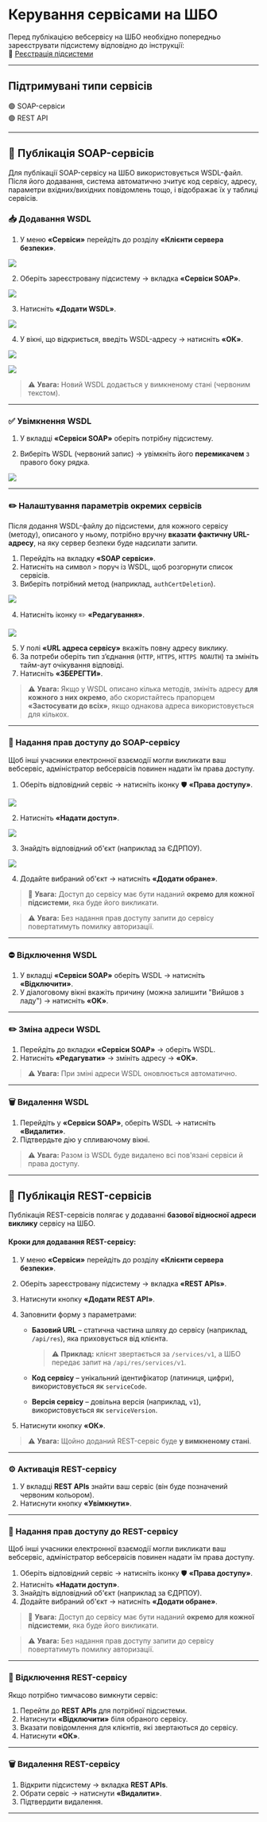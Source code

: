 # Керування сервісами на ШБО

Перед публікацією вебсервісу на ШБО необхідно попередньо зареєструвати підсистему відповідно до інструкції:  
🔗 [Реєстрація підсистеми](02-uxp-ss-settings.md#subsystem-registry)

---

## Підтримувані типи сервісів

🟢 SOAP-сервіси  
🟢 REST API

---

## 🔹 Публікація SOAP-сервісів

Для публікації SOAP-сервісу на ШБО використовується WSDL-файл. Після його додавання, система автоматично зчитує код сервісу, адресу, параметри вхідних/вихідних повідомлень тощо, і відображає їх у таблиці сервісів.

### 📥 Додавання WSDL

1. У меню **«Сервіси»** перейдіть до розділу **«Клієнти сервера безпеки»**.

![](02.1uxp-service-image/image1.png)

2. Оберіть зареєстровану підсистему → вкладка **«Сервіси SOAP»**.

![](02.1uxp-service-image/image2.png)

3. Натисніть **«Додати WSDL»**.

![](02.1uxp-service-image/image3.png)

4. У вікні, що відкриється, введіть WSDL-адресу → натисніть **«OK»**.

![](02.1uxp-service-image/image4.png)

![](02.1uxp-service-image/image5.png)

> ⚠️ **Увага:** Новий WSDL додається у вимкненому стані (червоним текстом).

---

### ✅ Увімкнення WSDL

1. У вкладці **«Сервіси SOAP»** оберіть потрібну підсистему.

2. Виберіть WSDL (червоний запис) → увімкніть його **перемикачем** з правого боку рядка.

![](02.1uxp-service-image/image6.png)

---

### ✏️ Налаштування параметрів окремих сервісів

Після додання WSDL-файлу до підсистеми, для кожного сервісу (методу), описаного у ньому, потрібно вручну **вказати фактичну URL-адресу**, на яку сервер безпеки буде надсилати запити.

1. Перейдіть на вкладку **«SOAP сервіси»**.
2. Натисніть на символ `>` поруч із WSDL, щоб розгорнути список сервісів.
3. Виберіть потрібний метод (наприклад, `authCertDeletion`).

![](02.1uxp-service-image/image6.png)

4. Натисніть іконку ✏️ **«Редагування»**.

![](02.1uxp-service-image/image7.png)

5. У полі **«URL адреса сервісу»** вкажіть повну адресу виклику.
6. За потреби оберіть тип з’єднання (`HTTP`, `HTTPS`, `HTTPS NOAUTH`) та змініть тайм-аут очікування відповіді.
7. Натисніть **«ЗБЕРЕГТИ»**.

> ⚠️ **Увага:** Якщо у WSDL описано кілька методів, змініть адресу **для кожного з них окремо**, або скористайтесь прапорцем **«Застосувати до всіх»**, якщо однакова адреса використовується для кількох.

---

### 🔐 Надання прав доступу до SOAP-сервісу

Щоб інші учасники електронної взаємодії могли викликати ваш вебсервіс, адміністратор вебсервісів повинен надати їм права доступу.

1. Оберіть відповідний сервіс → натисніть іконку 🛡️ **«Права доступу»**.

![](02.1uxp-service-image/image6.png)

2. Натисніть **«Надати доступ»**.

![](02.1uxp-service-image/image8.png)

3. Знайдіть відповідний об'єкт (наприклад за ЄДРПОУ).

![](02.1uxp-service-image/image9.png)

4. Додайте вибраний об'єкт → натисніть **«Додати обране»**.

> 🔐 **Увага:** Доступ до сервісу має бути наданий **окремо для кожної підсистеми**, яка буде його викликати.

> ⚠️ **Увага:** Без надання прав доступу запити до сервісу повертатимуть помилку авторизації.

---

### ⛔ Відключення WSDL

1. У вкладці **«Сервіси SOAP»** оберіть WSDL → натисніть **«Відключити»**.
2. У діалоговому вікні вкажіть причину (можна залишити "Вийшов з ладу") → натисніть **«OK»**.

---

### ✏️ Зміна адреси WSDL

1. Перейдіть до вкладки **«Сервіси SOAP»** → оберіть WSDL.
2. Натисніть **«Редагувати»** → змініть адресу → **«OK»**.

> ⚠️ **Увага:** При зміні адреси WSDL оновлюється автоматично.

---

### 🗑️ Видалення WSDL

1. Перейдіть у **«Сервіси SOAP»**, оберіть WSDL → натисніть **«Видалити»**.
2. Підтвердьте дію у спливаючому вікні.

> ⚠️ **Увага:** Разом із WSDL буде видалено всі пов'язані сервіси й права доступу.

---

## 🔹 Публікація REST-сервісів

Публікація REST-сервісів полягає у додаванні **базової відносної адреси виклику** сервісу на ШБО.

#### Кроки для додавання REST-сервісу:

1. У меню **«Сервіси»** перейдіть до розділу **«Клієнти сервера безпеки»**.
2.  Оберіть зареєстровану підсистему → вкладка **«REST APIs»**.
3. Натиснути кнопку **«Додати REST API»**.
4. Заповнити форму з параметрами:

   - **Базовий URL** – статична частина шляху до сервісу (наприклад, `/api/res`), яка приховується від клієнта.

      > ⚠️ **Приклад:** клієнт звертається за `/services/v1`, а ШБО передає запит на `/api/res/services/v1`.

   - **Код сервісу** – унікальний ідентифікатор (латиниця, цифри), використовується як `serviceCode`.
   - **Версія сервісу** – довільна версія (наприклад, `v1`), використовується як `serviceVersion`.

6. Натиснути кнопку **«ОК»**.

> ⚠️ **Увага:** Щойно доданий REST-сервіс буде **у вимкненому стані**.

---

### ⚙️ Активація REST-сервісу

1. У вкладці **REST APIs** знайти ваш сервіс (він буде позначений червоним кольором).
2. Натиснути кнопку **«Увімкнути»**.

---

### 🔐 Надання прав доступу до REST-сервісу

Щоб інші учасники електронної взаємодії могли викликати ваш вебсервіс, адміністратор вебсервісів повинен надати їм права доступу.

1. Оберіть відповідний сервіс → натисніть іконку 🛡️ **«Права доступу»**.
2. Натисніть **«Надати доступ»**.
3. Знайдіть відповідний об'єкт (наприклад за ЄДРПОУ).
4. Додайте вибраний об'єкт → натисніть **«Додати обране»**.

> 🔐 **Увага:** Доступ до сервісу має бути наданий **окремо для кожної підсистеми**, яка буде його викликати.

> ⚠️ **Увага:** Без надання прав доступу запити до сервісу повертатимуть помилку авторизації.

---

### 🔌 Відключення REST-сервісу

Якщо потрібно тимчасово вимкнути сервіс:

1. Перейти до **REST APIs** для потрібної підсистеми.
2. Натиснути **«Відключити»** біля обраного сервісу.
3. Вказати повідомлення для клієнтів, які звертаються до сервісу.
4. Натиснути **«ОК»**.

---

### 🗑️ Видалення REST-сервісу

1. Відкрити підсистему → вкладка **REST APIs**.
2. Обрати сервіс → натиснути **«Видалити»**.
3. Підтвердити видалення.

---
